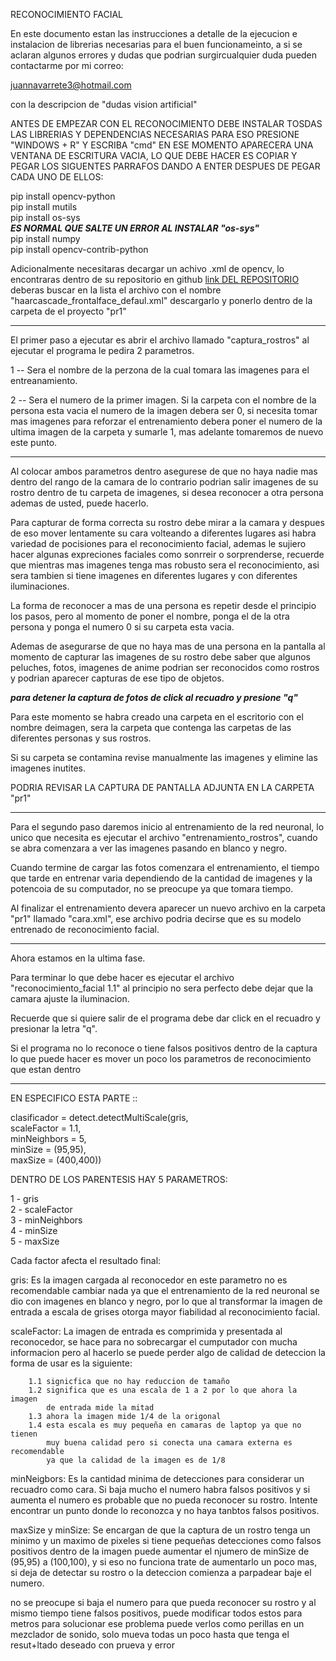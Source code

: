 RECONOCIMIENTO FACIAL

En este documento estan las instrucciones a detalle de la ejecucion e instalacion de librerias necesarias para el buen funcionameinto, a si  se aclaran algunos errores y dudas que podrian surgircualquier duda pueden contactarme por mi correo:

juannavarrete3@hotmail.com 

con la descripcion de "dudas vision artificial"

ANTES DE EMPEZAR CON EL RECONOCIMIENTO DEBE INSTALAR TOSDAS LAS LIBRERIAS Y
DEPENDENCIAS NECESARIAS PARA ESO PRESIONE "WINDOWS + R" Y ESCRIBA "cmd"
EN ESE MOMENTO APARECERA UNA VENTANA DE ESCRITURA VACIA,
LO QUE DEBE HACER ES COPIAR Y PEGAR LOS SIGUENTES PARRAFOS DANDO A ENTER
DESPUES DE PEGAR CADA UNO DE ELLOS:

pip install opencv-python  
pip install mutils  
pip install os-sys  
		***ES NORMAL QUE SALTE UN ERROR AL INSTALAR "os-sys"***  
pip install numpy  
pip install opencv-contrib-python  

Adicionalmente necesitaras decargar un achivo .xml de
opencv, lo encontraras dentro de su repositorio en 
github [link DEL REPOSITORIO](https://github.com/opencv/opencv/tree/master/data/haarcascades) deberas buscar en la lista el archivo con el nombre "haarcascade_frontalface_defaul.xml" descargarlo y ponerlo dentro de la carpeta de el proyecto "pr1"

*********************************

El primer paso a ejecutar es abrir el archivo llamado "captura_rostros"
al ejecutar el programa le pedira 2 parametros.

1 -- Sera el nombre de la perzona de la cual tomara las
imagenes para el entreanamiento.

2 -- Sera el numero de la primer imagen. Si la carpeta con el nombre de
la persona esta vacia el numero de la imagen debera ser 0, si necesita
tomar mas imagenes para reforzar el entrenamiento debera poner 
el numero de la ultima imagen de la carpeta y sumarle 1, mas adelante
tomaremos de nuevo este punto.

********************************

Al colocar ambos parametros dentro asegurese de que no haya nadie mas
dentro del rango de la camara de lo contrario podrian salir imagenes
de su rostro dentro de tu carpeta de imagenes, si desea reconocer a 
otra persona ademas de usted, puede hacerlo.

Para capturar de forma correcta su rostro debe mirar a la camara y
despues de eso mover lentamente su cara volteando a diferentes lugares 
asi habra variedad de pocisiones para el reconocimiento facial, ademas
le sujiero hacer algunas expreciones faciales como sonrreir o
sorprenderse, recuerde que mientras mas imagenes tenga mas robusto
sera el reconocimiento, asi sera tambien si tiene imagenes en diferentes
lugares y con diferentes iluminaciones.

La forma de reconocer a mas de una persona es repetir desde el principio
los pasos, pero al momento de poner el nombre, ponga el de la otra persona
y ponga el numero 0 si su carpeta esta vacia.

Ademas de asegurarse de que no haya mas de una persona en la pantalla
al momento de capturar las imagenes de su rostro debe saber que 
algunos peluches, fotos, imagenes de anime podrian ser reconocidos
como rostros y podrian aparecer capturas de ese tipo de objetos.

***para detener la captura de fotos de click al recuadro y presione "q"***

Para este momento se habra creado una carpeta en el escritorio con el nombre
deimagen, sera la carpeta que contenga las carpetas de las diferentes personas
y sus rostros.

Si su carpeta se contamina revise manualmente las imagenes y
elimine las imagenes inutites.



PODRIA REVISAR LA CAPTURA DE PANTALLA ADJUNTA EN LA CARPETA "pr1"
**********************************

Para el segundo paso daremos inicio al entrenamiento de la red neuronal,
lo unico que necesita es ejecutar el archivo "entrenamiento_rostros",
cuando se abra comenzara a ver las imagenes pasando en blanco y negro.

Cuando termine de cargar las fotos comenzara el entrenamiento, el tiempo
que tarde en entrenar varia dependiendo de la cantidad de imagenes y
la potencoia de su computador, no se preocupe ya que tomara tiempo.

Al finalizar el entrenamiento devera aparecer un nuevo archivo en la carpeta
"pr1" llamado "cara.xml", ese archivo podria decirse que es su modelo entrenado de reconocimiento facial.

************************************
Ahora estamos en la ultima fase.

Para terminar lo que debe hacer es ejecutar el archivo "reconocimiento_facial 1.1"
al principio no sera perfecto debe dejar que la camara ajuste la iluminacion.

Recuerde que si quiere salir de el programa debe dar click en el recuadro y
presionar la letra "q".


Si el programa no lo reconoce o tiene falsos positivos dentro de la captura
lo que puede hacer es mover un poco los parametros de reconocimiento que estan dentro

******************************************************
EN ESPECIFICO ESTA PARTE ::


clasificador = detect.detectMultiScale(gris,  
		scaleFactor = 1.1,  
		minNeighbors = 5,   
		minSize = (95,95),  
		maxSize = (400,400))  

DENTRO DE LOS PARENTESIS HAY 5 PARAMETROS:

  
1 - gris  
2 - scaleFactor  
3 - minNeighbors  
4 - minSize  
5 - maxSize  

Cada factor afecta el resultado final:

gris: 
Es la imagen cargada al reconocedor en este parametro no es recomendable cambiar nada ya que 
el entrenamiento de la red neuronal se dio con imagenes en blanco y negro,
por lo que al transformar la imagen de entrada a escala de grises otorga mayor
fiabilidad al reconocimiento facial.

scaleFactor:
La imagen de entrada es comprimida y presentada al reconocedor, se hace para 
no sobrecargar el cumputador con mucha informacion pero al hacerlo se puede
perder algo de calidad de deteccion la forma de usar es la siguiente:


		1.1 signicfica que no hay reduccion de tamaño 
		1.2 significa que es una escala de 1 a 2 por lo que ahora la imagen
			de entrada mide la mitad
		1.3 ahora la imagen mide 1/4 de la origonal
		1.4 esta escala es muy pequeña en camaras de laptop ya que no tienen
			muy buena calidad pero si conecta una camara externa es recomendable
			ya que la calidad de la imagen es de 1/8


minNeigbors:
Es la cantidad minima de detecciones para considerar un recuadro como cara.
Si baja mucho el numero habra falsos positivos y si aumenta el numero es probable
que no pueda reconocer su rostro.
Intente encontrar un punto donde lo reconozca y no haya tanbtos falsos positivos.


maxSize y minSize: 
Se encargan de que la captura de un rostro tenga un minimo y un maximo
de pixeles si tiene pequeñas detecciones como falsos positivos dentro de la imagen
puede aumentar el njumero de minSize de (95,95) a (100,100), y si eso no funciona
trate de aumentarlo un poco mas, si deja de detectar su rostro o la deteccion 
comienza a parpadear baje el numero.

no se preocupe si baja el numero para que pueda reconocer su rostro y al mismo tiempo 
tiene falsos positivos, puede modificar todos estos para metros para solucionar ese problema
puede verlos como perillas en un mezclador de sonido, solo mueva todas un poco hasta que
tenga el resut+ltado deseado con prueva y error




